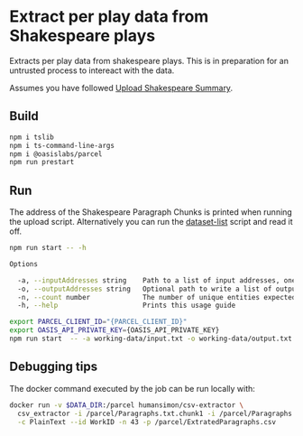# Extract per play data from Shakespeare plays

Extracts per play data from shakespeare plays. This is in preparation for an
untrusted process to intereact with the data.

Assumes you have followed [Upload Shakespeare Summary](../upload-shakespeare-summary).

## Build

```bash
npm i tslib
npm i ts-command-line-args
npm i @oasislabs/parcel
npm run prestart
```

## Run

The address of the Shakespeare Paragraph Chunks is printed when running the upload script.
Alternatively you can run the [dataset-list](../dataset-list/) script and read it off.

```bash
npm run start -- -h

Options

  -a, --inputAddresses string    Path to a list of input addresses, one address per line.                 
  -o, --outputAddresses string   Optional path to write a list of output addresses, one address per line. 
  -n, --count number             The number of unique entities expected.                                  
  -h, --help                     Prints this usage guide    
```

```bash
export PARCEL_CLIENT_ID="{PARCEL_CLIENT_ID}"
export OASIS_API_PRIVATE_KEY={OASIS_API_PRIVATE_KEY}
npm run start  -- -a working-data/input.txt -o working-data/output.txt -n 43
```

## Debugging tips

The docker command executed by the job can be run locally with:

```bash
docker run -v $DATA_DIR:/parcel humansimon/csv-extractor \
  csv_extractor -i /parcel/Paragraphs.txt.chunk1 -i /parcel/Paragraphs.txt.chunk2 \
  -c PlainText --id WorkID -n 43 -p /parcel/ExtratedParagraphs.csv
```

